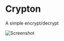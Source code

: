 # Crypton
A simple encrypt/decrypt

![Screenshot](https://github.com/mustafauzun0/Crypton/blob/master/screenshots/crypton.png)
